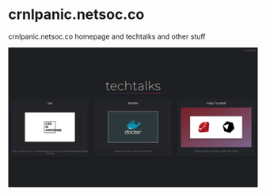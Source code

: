 # crnlpanic.netsoc.co
crnlpanic.netsoc.co homepage and techtalks and other stuff

![demo image](https://raw.githubusercontent.com/crnbrdrck/crnlpanic.netsoc.co/master/demo.png?token=APL_mWJ_nXwuK0nxZdRcbPwpbirQyYehks5cSEo4wA%3D%3D)
